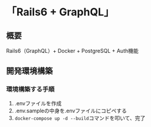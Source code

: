 # 「Rails6 + GraphQL」
## 概要
Rails6（GraphQL）+ Docker + PostgreSQL + Auth機能
    
## 開発環境構築
### 環境構築する手順
1. .envファイルを作成
2. .env.sampleの中身を.envファイルにコピペする
3. `docker-compose up -d --build`コマンドを叩いて、完了
